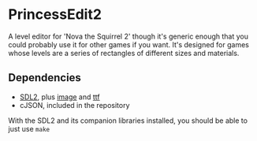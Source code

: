 PrincessEdit2
=============

A level editor for 'Nova the Squirrel 2' though it's generic enough that you could probably use it for other games if you want. It's designed for games whose levels are a series of rectangles of different sizes and materials.

Dependencies
--------------
- [SDL2](https://www.libsdl.org/), plus [image](https://www.libsdl.org/projects/SDL_image/) and [ttf](https://www.libsdl.org/projects/SDL_ttf/)
- cJSON, included in the repository

With the SDL2 and its companion libraries installed, you should be able to just use `make`
